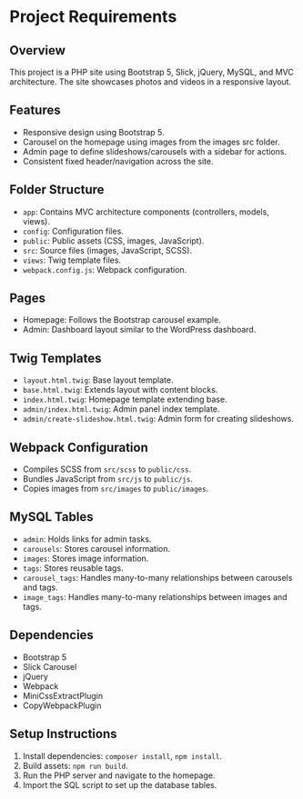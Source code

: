 # Project Requirements

## Overview
This project is a PHP site using Bootstrap 5, Slick, jQuery, MySQL, and MVC architecture. The site showcases photos and videos in a responsive layout.

## Features
- Responsive design using Bootstrap 5.
- Carousel on the homepage using images from the images src folder.
- Admin page to define slideshows/carousels with a sidebar for actions.
- Consistent fixed header/navigation across the site.

## Folder Structure
- `app`: Contains MVC architecture components (controllers, models, views).
- `config`: Configuration files.
- `public`: Public assets (CSS, images, JavaScript).
- `src`: Source files (images, JavaScript, SCSS).
- `views`: Twig template files.
- `webpack.config.js`: Webpack configuration.

## Pages
- Homepage: Follows the Bootstrap carousel example.
- Admin: Dashboard layout similar to the WordPress dashboard.

## Twig Templates
- `layout.html.twig`: Base layout template.
- `base.html.twig`: Extends layout with content blocks.
- `index.html.twig`: Homepage template extending base.
- `admin/index.html.twig`: Admin panel index template.
- `admin/create-slideshow.html.twig`: Admin form for creating slideshows.

## Webpack Configuration
- Compiles SCSS from `src/scss` to `public/css`.
- Bundles JavaScript from `src/js` to `public/js`.
- Copies images from `src/images` to `public/images`.

## MySQL Tables
- `admin`: Holds links for admin tasks.
- `carousels`: Stores carousel information.
- `images`: Stores image information.
- `tags`: Stores reusable tags.
- `carousel_tags`: Handles many-to-many relationships between carousels and tags.
- `image_tags`: Handles many-to-many relationships between images and tags.

## Dependencies
- Bootstrap 5
- Slick Carousel
- jQuery
- Webpack
- MiniCssExtractPlugin
- CopyWebpackPlugin

## Setup Instructions
1. Install dependencies: `composer install`, `npm install`.
2. Build assets: `npm run build`.
3. Run the PHP server and navigate to the homepage.
4. Import the SQL script to set up the database tables.
